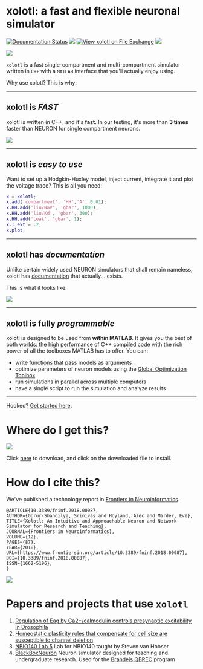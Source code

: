 

# xolotl: a fast and flexible neuronal simulator

[![Documentation Status](https://readthedocs.org/projects/xolotl/badge/?version=master)](https://xolotl.readthedocs.io/en/master/?badge=master)
![](https://img.shields.io/github/last-commit/sg-s/xolotl.svg)
[![View xolotl on File Exchange](https://www.mathworks.com/matlabcentral/images/matlab-file-exchange.svg)](https://www.mathworks.com/matlabcentral/fileexchange/79894-xolotl)
![](https://github.com/sg-s/xolotl/releases/download/bin/test-result.svg)

![](https://user-images.githubusercontent.com/6005346/99264565-9fb3ea00-27ee-11eb-8800-64dea9f563e4.gif)




`xolotl` is a fast single-compartment and 
multi-compartment simulator  written in `C++` with 
a `MATLAB` interface that you'll actually enjoy using.

Why use xolotl? This is why:

-----------------

## xolotl is *FAST*

xolotl is written in C++, and it's **fast**. In our testing, it's 
more than **3 times** faster than NEURON for single
compartment neurons. 

![](https://user-images.githubusercontent.com/6005346/50499683-9c0bf400-0a19-11e9-9375-92a1fdefa2fc.png)

----------------
## xolotl is *easy to use*

Want to set up a Hodgkin-Huxley model, inject current, 
integrate it and plot the voltage trace? This is all you need:

```matlab
x = xolotl;
x.add('compartment', 'HH','A', 0.01);
x.HH.add('liu/NaV', 'gbar', 1000);
x.HH.add('liu/Kd', 'gbar', 300);
x.HH.add('Leak', 'gbar', 1);
x.I_ext = .2;
x.plot;
```


----------------

## xolotl has *documentation*

Unlike certain widely used NEURON simulators that 
shall remain nameless, xolotl has [documentation](https://xolotl.readthedocs.io) that actually...
exists. 

This is what it looks like:

![](https://user-images.githubusercontent.com/6005346/50499847-e3df4b00-0a1a-11e9-8aba-b3be57c3e784.png)


----------------
## xolotl is fully *programmable*

xolotl is designed to be used from **within MATLAB**. It 
gives you the best of both worlds: the high performance 
of C++ compiled code with the rich power of all the toolboxes
MATLAB has to offer. You can:

* write functions that pass models as arguments
* optimize parameters of neuron models using the [Global Optimization Toolbox](https://www.mathworks.com/products/global-optimization.html)
* run simulations in parallel across multiple computers
* have a single script to run the simulation and analyze results

--------------------

Hooked? [Get started here](https://xolotl.readthedocs.io/en/master/).

# Where do I get this?

![](https://user-images.githubusercontent.com/6005346/93216395-ad3ced00-f735-11ea-8512-5915c4b70d87.gif)

Click [here](https://github.com/sg-s/xolotl/releases/download/latest/xolotl.mltbx) to download, and click on the downloaded file to install.


# How do I cite this?

We've published a technology report in [Frontiers in Neuroinformatics](https://doi.org/10.3389/fninf.2018.00087).

```
@ARTICLE{10.3389/fninf.2018.00087,
AUTHOR={Gorur-Shandilya, Srinivas and Hoyland, Alec and Marder, Eve},   
TITLE={Xolotl: An Intuitive and Approachable Neuron and Network Simulator for Research and Teaching},      
JOURNAL={Frontiers in Neuroinformatics},      
VOLUME={12},      
PAGES={87},     
YEAR={2018},      
URL={https://www.frontiersin.org/article/10.3389/fninf.2018.00087},       
DOI={10.3389/fninf.2018.00087},      
ISSN={1662-5196},   
}

```

![](https://user-images.githubusercontent.com/6005346/41205222-30b6f3d4-6cbd-11e8-983b-9125585d629a.png)


# Papers and projects that use `xolotl`

1. [Regulation of Eag by Ca2+/calmodulin controls presynaptic excitability in Drosophila](https://www.physiology.org/doi/full/10.1152/jn.00820.2017)
2. [Homeostatic plasticity rules that compensate for cell size are susceptible to channel deletion](https://www.biorxiv.org/cgi/content/short/753608v1)
3. [NBIO140 Lab 5](https://github.com/sg-s/nbio140-lab5) Lab for NBIO140 taught by Steven van Hooser
4. [BlackBoxNeuron](https://github.com/sg-s/black-box-neuron-public) Neuron simulator designed for teaching and undergraduate research. Used for the [Brandeis QBREC](https://www.brandeis.edu/qbrec/) program 